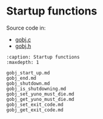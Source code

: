 # Startup functions

Source code in:
- [gobj.c](https://github.com/artgins/yunetas/blob/main/kernel/c/gobj-c/src/gobj.c)
- [gobj.h](https://github.com/artgins/yunetas/blob/main/kernel/c/gobj-c/src/gobj.h)

```{toctree}
:caption: Startup functions
:maxdepth: 1

gobj_start_up.md
gobj_end.md
gobj_shutdown.md
gobj_is_shutdowning.md
gobj_set_yuno_must_die.md
gobj_get_yuno_must_die.md
gobj_set_exit_code.md
gobj_get_exit_code.md

```
